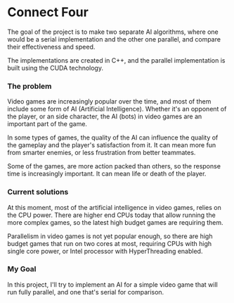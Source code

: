 Connect Four
============

The goal of the project is to make two separate AI algorithms, where one would be a serial implementation and the other
one parallel, and compare their effectiveness and speed. 

The implementations are created in C++, and the parallel implementation is built using the CUDA technology.

### The problem


Video games are increasingly popular over the time, and most of them include some form of AI (Artificial Intelligence). 
Whether it's an opponent of the player, or an side character, the AI (bots) in video games are an important part of the game. 

In some types of games, the quality of the AI can influence the quality of the gameplay and the player's satisfaction from it.
It can mean more fun from smarter enemies, or less frustration from better teammates.

Some of the games, are more action packed than others, so the response time is increasingly important. It can mean life or
death of the player.

### Current solutions

At this moment, most of the artificial intelligence in video games, relies on the CPU power. There are higher end CPUs today
that allow running the more complex games, so the latest high budget games are requiring them.

Parallelism in video games is not yet popular enough, so there are high budget games that run on two cores at most, requiring
CPUs with high single core power, or Intel processor with HyperThreading enabled.

### My Goal

In this project, I'll try to implement an AI for a simple video game that will run fully parallel, and one that's serial for
comparison.
